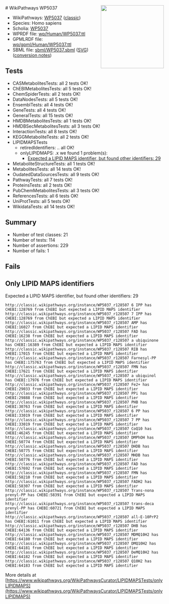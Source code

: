 <img style="float: right; width: 200px" src="https://upload.wikimedia.org/wikipedia/commons/thumb/8/83/Wplogo_with_text_500.png/640px-Wplogo_with_text_500.png" />
# WikiPathways WP5037

* WikiPathways: [WP5037](https://wikipathways.org/pathways/WP5037) ([classic](https://classic.wikipathways.org/instance/WP5037))
* Species: Homo sapiens
* Scholia: [WP5037](https://scholia.toolforge.org/wikipathways/WP5037)
* WPRDF file: [wp/Human/WP5037.ttl](../wp/Human/WP5037.ttl)
* GPMLRDF file: [wp/gpml/Human/WP5037.ttl](../wp/gpml/Human/WP5037.ttl)
* SBML file: [sbml/WP5037.sbml](../sbml/WP5037.sbml) ([SVG](../sbml/WP5037.svg)) ([conversion notes](../sbml/WP5037.txt))

## Tests
* CASMetabolitesTests: all 2 tests OK!
* ChEBIMetabolitesTests: all 5 tests OK!
* ChemSpiderTests: all 2 tests OK!
* DataNodesTests: all 5 tests OK!
* EnsemblTests: all 4 tests OK!
* GeneTests: all 4 tests OK!
* GeneralTests: all 15 tests OK!
* HMDBMetabolitesTests: all 1 tests OK!
* HMDBSecMetabolitesTests: all 3 tests OK!
* InteractionTests: all 8 tests OK!
* KEGGMetaboliteTests: all 2 tests OK!
* LIPIDMAPSTests
    * retiredIdentifiers: .. all OK!
    * onlyLIPIDMAPS: .x we found 1 problem(s):
        * [Expected a LIPID MAPS identifier, but found other identifiers: 29](#d0bfb6a0)
* MetaboliteStructureTests: all 1 tests OK!
* MetabolitesTests: all 14 tests OK!
* OudatedDataSourcesTests: all 9 tests OK!
* PathwayTests: all 7 tests OK!
* ProteinsTests: all 2 tests OK!
* PubChemMetabolitesTests: all 3 tests OK!
* ReferencesTests: all 6 tests OK!
* UniProtTests: all 5 tests OK!
* WikidataTests: all 14 tests OK!


## Summary

* Number of test classes: 21
* Number of tests: 114
* Number of assertions: 229
* Number of fails: 1

## Fails

<a name="d0bfb6a0" />

## Only LIPID MAPS identifiers

Expected a LIPID MAPS identifier, but found other identifiers: 29
```
http://classic.wikipathways.org/instance/WP5037_r128507 6 IPP has CHEBI:128769 from ChEBI but expected a LIPID MAPS identifier
http://classic.wikipathways.org/instance/WP5037_r128507 7 IPP has CHEBI:128769 from ChEBI but expected a LIPID MAPS identifier
http://classic.wikipathways.org/instance/WP5037_r128507 AMP has CHEBI:16027 from ChEBI but expected a LIPID MAPS identifier
http://classic.wikipathways.org/instance/WP5037_r128507 FAD has CHEBI:16238 from ChEBI but expected a LIPID MAPS identifier
http://classic.wikipathways.org/instance/WP5037_r128507 a ubiquinone has CHEBI:16389 from ChEBI but expected a LIPID MAPS identifier
http://classic.wikipathways.org/instance/WP5037_r128507 RIB has CHEBI:17015 from ChEBI but expected a LIPID MAPS identifier
http://classic.wikipathways.org/instance/WP5037_r128507 Farnesyl-PP has CHEBI:175763 from ChEBI but expected a LIPID MAPS identifier
http://classic.wikipathways.org/instance/WP5037_r128507 FMN has CHEBI:17621 from ChEBI but expected a LIPID MAPS identifier
http://classic.wikipathways.org/instance/WP5037_r128507 a ubiquinol has CHEBI:17976 from ChEBI but expected a LIPID MAPS identifier
http://classic.wikipathways.org/instance/WP5037_r128507 Fe2+ has CHEBI:29033 from ChEBI but expected a LIPID MAPS identifier
http://classic.wikipathways.org/instance/WP5037_r128507 PPi has CHEBI:29888 from ChEBI but expected a LIPID MAPS identifier
http://classic.wikipathways.org/instance/WP5037_r128507 PHB has CHEBI:30763 from ChEBI but expected a LIPID MAPS identifier
http://classic.wikipathways.org/instance/WP5037_r128507 6 PP has CHEBI:33019 from ChEBI but expected a LIPID MAPS identifier
http://classic.wikipathways.org/instance/WP5037_r128507 7 PP has CHEBI:33019 from ChEBI but expected a LIPID MAPS identifier
http://classic.wikipathways.org/instance/WP5037_r128507 CoQ10 has CHEBI:46245 from ChEBI but expected a LIPID MAPS identifier
http://classic.wikipathways.org/instance/WP5037_r128507 DMPhOH has CHEBI:50774 from ChEBI but expected a LIPID MAPS identifier
http://classic.wikipathways.org/instance/WP5037_r128507 DHDB has CHEBI:50775 from ChEBI but expected a LIPID MAPS identifier
http://classic.wikipathways.org/instance/WP5037_r128507 MHDB has CHEBI:50776 from ChEBI but expected a LIPID MAPS identifier
http://classic.wikipathways.org/instance/WP5037_r128507 FAD has CHEBI:57692 from ChEBI but expected a LIPID MAPS identifier
http://classic.wikipathways.org/instance/WP5037_r128507 FMN has CHEBI:58210 from ChEBI but expected a LIPID MAPS identifier
http://classic.wikipathways.org/instance/WP5037_r128507 FADH2 has CHEBI:58307 from ChEBI but expected a LIPID MAPS identifier
http://classic.wikipathways.org/instance/WP5037_r128507 Trans-nona prenyl-PP has CHEBI:58391 from ChEBI but expected a LIPID MAPS identifier
http://classic.wikipathways.org/instance/WP5037_r128507 trans-deca prenyl-PP has CHEBI:60721 from ChEBI but expected a LIPID MAPS identifier
http://classic.wikipathways.org/instance/WP5037_r128507 all-E-10PrP2 has CHEBI:61011 from ChEBI but expected a LIPID MAPS identifier
http://classic.wikipathways.org/instance/WP5037_r128507 DHB has CHEBI:64136 from ChEBI but expected a LIPID MAPS identifier
http://classic.wikipathways.org/instance/WP5037_r128507 MDMQ10H2 has CHEBI:64180 from ChEBI but expected a LIPID MAPS identifier
http://classic.wikipathways.org/instance/WP5037_r128507 DMQ10H2 has CHEBI:64181 from ChEBI but expected a LIPID MAPS identifier
http://classic.wikipathways.org/instance/WP5037_r128507 DeMQ10H2 has CHEBI:64182 from ChEBI but expected a LIPID MAPS identifier
http://classic.wikipathways.org/instance/WP5037_r128507 Q10H2 has CHEBI:64183 from ChEBI but expected a LIPID MAPS identifier
```

More details at [https://www.wikipathways.org/WikiPathwaysCurator/LIPIDMAPSTests/onlyLIPIDMAPS](https://www.wikipathways.org/WikiPathwaysCurator/LIPIDMAPSTests/onlyLIPIDMAPS)

